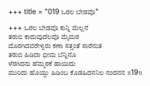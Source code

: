 +++
title = "019 ಒರಲ ಬೇಡವೊ"

+++
ಒರಲ ಬೇಡವೊ ಕುನ್ನಿ ಮೆಲ್ಲನೆ  
ತರುಬಿ ಕಾದುವುದೆಲವೊ ಮೈಮರ  
ದೊರಗಿದವರೇಳ್ವರು ಕಣಾ ಸತ್ತಂತೆ ಸಾರೆನುತ   
ತರುಬಿ ಹಿಡಿದಾ ಭೀಮ ಬೆನ್ನಿನೊ  
ಳೆರಗಿದನು ಹೆಮ್ಮರಕೆ ಹಾಯಿದು  
ಮುರಿದು ಹೊಯ್ದು ಹಿಡಿಂಬ ಕೊಡಹಿದನನಿಲ ನಂದನನ     ॥19॥